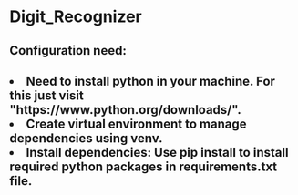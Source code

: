 # Digit_Recognizer

<h2>Configuration need:<h2>

<li>Need to install python in your machine. For this just visit "https://www.python.org/downloads/".</li>
<li>Create virtual environment to manage dependencies using venv.</li>
<li>Install dependencies: Use pip install to install required python packages in requirements.txt file.</li>

